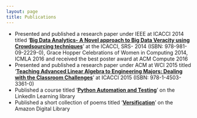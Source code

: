 ```yaml
---
layout: page
title: Publications
---
```


 - Presented and published a research paper under IEEE at ICACCI 2014 titled ‘**[Big Data Analytics- A Novel approach to Big Data Veracity using Crowdsourcing techniques](https://dl-acm-org.tudelft.idm.oclc.org/doi/10.1145/2998476.2998498)**’ at the ICACCI, SRS- 2014 (ISBN: 978-981-09-2229-0), Grace Hopper Celebrations of Women in Computing 2014, ICMLA 2016 and received the best poster award at ACM Compute 2016
- Presented and published a research paper under ACM at WCI 2015 titled ‘**[Teaching Advanced Linear Algebra to Engineering Majors: Dealing with the Classroom Challenges](https://dl-acm-org.tudelft.idm.oclc.org/doi/10.1145/2791405.2791461)**’ at ICACCI 2015 (ISBN: 978-1-4503-3361-0)
- Published a course titled ‘**[Python Automation and Testing](https://www.linkedin.com/learning/python-automation-and-testing)**’ on the LinkedIn Learning library
- Published a short collection of poems titled ‘**[Versification](https://www.amazon.com/Versification-journey-converting-thoughts-verses-ebook/dp/B07DGQ4FRR)**’ on the Amazon Digital Library
